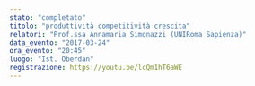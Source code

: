 ```yaml
---
stato: "completato"
titolo: "produttività competitività crescita"
relatori: "Prof.ssa Annamaria Simonazzi (UNIRoma Sapienza)"
data_evento: "2017-03-24"
ora_evento: "20:45"
luogo: "Ist. Oberdan"
registrazione: https://youtu.be/lcQm1hT6aWE
---
```

